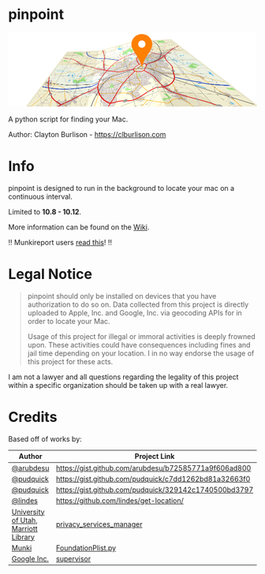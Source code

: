 pinpoint
===

![pinpoint logo](/support_files/pinpoint-logo-wide.png)

A python script for finding your Mac.

Author: Clayton Burlison - https://clburlison.com  


# Info

pinpoint is designed to run in the background to locate your mac on a continuous interval.

Limited to **10.8 - 10.12**.

More information can be found on the [Wiki](https://github.com/clburlison/pinpoint/wiki).

:bangbang: Munkireport users [read this](https://github.com/clburlison/pinpoint/wiki/MunkiReport-Setup)! :bangbang:

# Legal Notice

> pinpoint should only be installed on devices that you have authorization to do so on. Data collected from this project is directly uploaded to Apple, Inc. and Google, Inc. via geocoding APIs for in order to locate your Mac.
>
> Usage of this project for illegal or immoral activities is deeply frowned upon. These activities could have consequences including fines and jail time depending on your location. I in no way endorse the usage of this project for these acts.

I am not a lawyer and all questions regarding the legality of this project within a specific organization should be taken up with a real lawyer.


# Credits
Based off of works by:  

| Author  |  Project Link |
|---|---|
| [@arubdesu](https://github.com/arubdesu) | https://gist.github.com/arubdesu/b72585771a9f606ad800 |
| [@pudquick](https://github.com/pudquick) | https://gist.github.com/pudquick/c7dd1262bd81a32663f0 |
| [@pudquick](https://github.com/pudquick) | https://gist.github.com/pudquick/329142c1740500bd3797 |
| [@lindes](https://github.com/lindes)   | https://github.com/lindes/get-location/ |
| [University of Utah, Marriott Library](https://github.com/univ-of-utah-marriott-library-apple) | [privacy_services_manager](https://github.com/univ-of-utah-marriott-library-apple/privacy_services_manager) |
| [Munki](https://github.com/munki) | [FoundationPlist.py](https://github.com/munki/munki/blob/master/code/client/munkilib/FoundationPlist.py) |
| [Google Inc.](https://github.com/macops) | [supervisor](https://github.com/munki/munki/blob/master/code/client/supervisor) |
